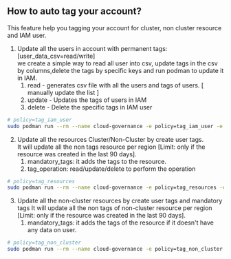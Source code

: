## How to auto tag your account?

This feature help you tagging your account for cluster, non cluster resource and IAM user.


1. Update all the users in account with permanent tags: [user_data_csv=read/write]<br>
   we create a simple way to read all user into csv, update tags in the csv by columns,delete the tags by specific keys and run podman to update it in IAM.
   1. read - generates csv file with all the users and tags of users. [ manually update the list ]
   2. update - Updates the tags of users in IAM
   3. delete - Delete the specific tags in IAM user

```sh
# policy=tag_iam_user
sudo podman run --rm --name cloud-governance -e policy=tag_iam_user -e AWS_ACCESS_KEY_ID=$AWS_ACCESS_KEY_ID -e AWS_SECRET_ACCESS_KEY=$AWS_SECRET_ACCESS_KEY -e user_tag_operation=read/update/delete -e remove_tags="['Environment', 'Test']" -e username=test_username -e file_name=tag_user.csv  -e log_level=INFO -v /home/user/tag_user.csv:/tmp/tag_user.csv --privileged quay.io/ebattat/cloud-governance
```

2. Update all the resources Cluster/Non-Cluster by create user tags.<br>
   It will update all the non tags resource per region [Limit: only if the resource was created in the last 90 days].
   1. mandatory_tags: it adds the tags to the resource.
   2. tag_operation: read/update/delete to perform the operation

```sh
# policy=tag_resources
sudo podman run --rm --name cloud-governance -e policy=tag_resources -e AWS_ACCESS_KEY_ID=$AWS_ACCESS_KEY_ID -e AWS_SECRET_ACCESS_KEY=$AWS_SECRET_ACCESS_KEY -e AWS_DEFAULT_REGION=us-east-2 -e tag_operation=read/update/delete -e mandatory_tags="{'Owner': 'Name','Email': 'name@redhat.com','Purpose': 'test'}" -e log_level=INFO -v /etc/localtime:/etc/localtime quay.io/ebattat/cloud-governance
```

3. Update all the non-cluster resources by create user tags and mandatory tags
    It will update all the non tags of non-cluster resource per region [Limit: only if the resource was created in the last 90 days].
   1. mandatory_tags: it adds the tags of the resource if it doesn't have any data on user.

```sh
# policy=tag_non_cluster
sudo podman run --rm --name cloud-governance -e policy=tag_non_cluster -e AWS_ACCESS_KEY_ID=$AWS_ACCESS_KEY_ID -e AWS_SECRET_ACCESS_KEY=$AWS_SECRET_ACCESS_KEY -e AWS_DEFAULT_REGION=us-east-2 -e dtag_operation=read/delete/update -e mandatory_tags="{'Owner': 'Name','Email': 'name@redhat.com','Purpose': 'test'}" -e log_level=INFO -v /etc/localtime:/etc/localtime quay.io/ebattat/cloud-governance
```



